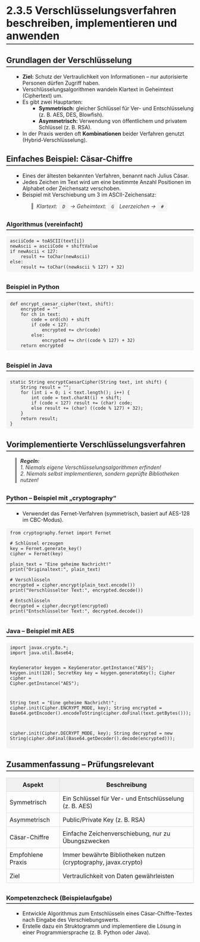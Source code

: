 # 2.3.5 Verschlüsselungsverfahren beschreiben, implementieren und anwenden

<html>
<head>
<style>
h1, h2, h3 {
  border-bottom: 2px solid #444;
  padding-bottom: 4px;
  margin-top: 30px;
}
code, pre {
  background: #f4f4f4;
  padding: 6px 10px;
  border-radius: 6px;
  font-family: "Consolas", monospace;
  color: #222;
}
ul {
  list-style-type: square;
  margin-left: 20px;
}
blockquote {
  border-left: 4px solid #888;
  padding-left: 10px;
  color: #333;
  font-style: italic;
}
table {
  border-collapse: collapse;
  width: 100%;
  margin: 10px 0;
}
th, td {
  border: 1px solid #ddd;
  padding: 8px;
}
th {
  background-color: #f0f0f0;
}
</style>
</head>
<body>


<h2>Grundlagen der Verschlüsselung</h2>
<ul>
  <li><strong>Ziel:</strong> Schutz der Vertraulichkeit von Informationen – nur autorisierte Personen dürfen Zugriff haben.</li>
  <li>Verschlüsselungsalgorithmen wandeln Klartext in Geheimtext (Ciphertext) um.</li>
  <li>Es gibt zwei Hauptarten:
    <ul>
      <li><strong>Symmetrisch:</strong> gleicher Schlüssel für Ver- und Entschlüsselung (z. B. AES, DES, Blowfish).</li>
      <li><strong>Asymmetrisch:</strong> Verwendung von öffentlichem und privatem Schlüssel (z. B. RSA).</li>
    </ul>
  </li>
  <li>In der Praxis werden oft <strong>Kombinationen</strong> beider Verfahren genutzt (Hybrid-Verschlüsselung).</li>
</ul>

<h2>Einfaches Beispiel: Cäsar-Chiffre</h2>
<ul>
  <li>Eines der ältesten bekannten Verfahren, benannt nach Julius Cäsar.</li>
  <li>Jedes Zeichen im Text wird um eine bestimmte Anzahl Positionen im Alphabet oder Zeichensatz verschoben.</li>
  <li>Beispiel mit Verschiebung um 3 im ASCII-Zeichensatz:
    <blockquote>
      Klartext: <code>D</code> → Geheimtext: <code>G</code>  
      Leerzeichen → <code>#</code>
    </blockquote>
  </li>
</ul>

<h3>Algorithmus (vereinfacht)</h3>
<pre><code>asciiCode = toASCII(text[i])
newAscii = asciiCode + shiftValue
if newAscii < 127:
    result += toChar(newAscii)
else:
    result += toChar((newAscii % 127) + 32)
</code></pre>

<h3>Beispiel in Python</h3>
<pre><code>def encrypt_caesar_cipher(text, shift):
    encrypted = ""
    for ch in text:
        code = ord(ch) + shift
        if code < 127:
            encrypted += chr(code)
        else:
            encrypted += chr((code % 127) + 32)
    return encrypted
</code></pre>

<h3>Beispiel in Java</h3>
<pre><code>static String encryptCaesarCipher(String text, int shift) {
    String result = "";
    for (int i = 0; i < text.length(); i++) {
        int code = text.charAt(i) + shift;
        if (code < 127) result += (char) code;
        else result += (char) ((code % 127) + 32);
    }
    return result;
}
</code></pre>

<h2>Vorimplementierte Verschlüsselungsverfahren</h2>
<blockquote>
  <strong>Regeln:</strong><br>
  1. Niemals eigene Verschlüsselungsalgorithmen erfinden!<br>
  2. Niemals selbst implementieren, sondern geprüfte Bibliotheken nutzen!
</blockquote>

<h3>Python – Beispiel mit „cryptography“</h3>
<ul>
  <li>Verwendet das Fernet-Verfahren (symmetrisch, basiert auf AES-128 im CBC-Modus).</li>
</ul>

<pre><code>from cryptography.fernet import Fernet

# Schlüssel erzeugen
key = Fernet.generate_key()
cipher = Fernet(key)

plain_text = "Eine geheime Nachricht!"
print("Originaltext:", plain_text)

# Verschlüsseln
encrypted = cipher.encrypt(plain_text.encode())
print("Verschlüsselter Text:", encrypted.decode())

# Entschlüsseln
decrypted = cipher.decrypt(encrypted)
print("Entschlüsselter Text:", decrypted.decode())
</code></pre>

<h3>Java – Beispiel mit AES</h3>
<pre><code>import javax.crypto.*;
import java.util.Base64;

KeyGenerator keygen = KeyGenerator.getInstance("AES");
keygen.init(128);
SecretKey key = keygen.generateKey();
Cipher cipher = Cipher.getInstance("AES");

String text = "Eine geheime Nachricht!";
cipher.init(Cipher.ENCRYPT_MODE, key);
String encrypted = Base64.getEncoder().encodeToString(cipher.doFinal(text.getBytes()));

cipher.init(Cipher.DECRYPT_MODE, key);
String decrypted = new String(cipher.doFinal(Base64.getDecoder().decode(encrypted))); </code></pre>

<h2>Zusammenfassung – Prüfungsrelevant</h2>
<table>
  <tr><th>Aspekt</th><th>Beschreibung</th></tr>
  <tr><td>Symmetrisch</td><td>Ein Schlüssel für Ver- und Entschlüsselung (z. B. AES)</td></tr>
  <tr><td>Asymmetrisch</td><td>Public/Private Key (z. B. RSA)</td></tr>
  <tr><td>Cäsar-Chiffre</td><td>Einfache Zeichenverschiebung, nur zu Übungszwecken</td></tr>
  <tr><td>Empfohlene Praxis</td><td>Immer bewährte Bibliotheken nutzen (cryptography, javax.crypto)</td></tr>
  <tr><td>Ziel</td><td>Vertraulichkeit von Daten gewährleisten</td></tr>
</table>

<h3>Kompetenzcheck (Beispielaufgabe)</h3>
<ul>
  <li>Entwickle Algorithmus zum Entschlüsseln eines Cäsar-Chiffre-Textes nach Eingabe des Verschiebungswerts.</li>
  <li>Erstelle dazu ein Struktogramm und implementiere die Lösung in einer Programmiersprache (z. B. Python oder Java).</li>
</ul>

</body>
</html>

